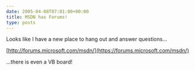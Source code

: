 ```yaml
---
date: 2005-04-08T07:01:00+00:00
title: MSDN has Forums!
type: posts
---
```

Looks like I have a new place to hang out and answer questions...

[http://forums.microsoft.com/msdn/](https://forums.microsoft.com/msdn/)

...there is even a VB board!
